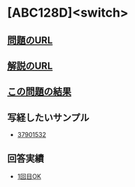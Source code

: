 # \[ABC128D\]\<switch\>

## [問題のURL](https://atcoder.jp/contests/abc128/tasks/abc128_c)

## [解説のURL](https://blog.hamayanhamayan.com/entry/2019/06/03/202146)

## [この問題の結果](https://atcoder.jp/contests/abc128/submissions?f.Task=abc128_c&f.LanguageName=Python3&f.Status=AC&f.User=)

## 写経したいサンプル

* [37901532](https://atcoder.jp/contests/abc128/submissions/37901532)
## 回答実績

* [1回目OK](https://atcoder.jp/contests/abc128/submissions/38153167)
